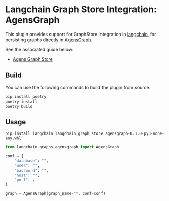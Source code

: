 # Langchain Graph Store Integration: AgensGraph

This plugin provides support for GraphStore integration in [langchain](https://www.langchain.com/), for persisting graphs directly in [AgensGraph](https://github.com/bitnine-oss/agensgraph).

See the associated guide below:

- [Agens Graph Store](./examples/agensgraph.ipynb)

## Build

You can use the following commands to build the plugin from source.

```bash
pip install poetry
poetry install
poetry build
```

## Usage

```
pip install langchain langchain_graph_store_agensgraph-0.1.0-py3-none-any.whl
```

```python
from langchain.graphs.agensgraph import AgensGraph

conf = {
    "database": "",
    "user": "",
    "password": "",
    "host": "",
    "port": ,
}

graph = AgensGraph(graph_name="", conf=conf)
```